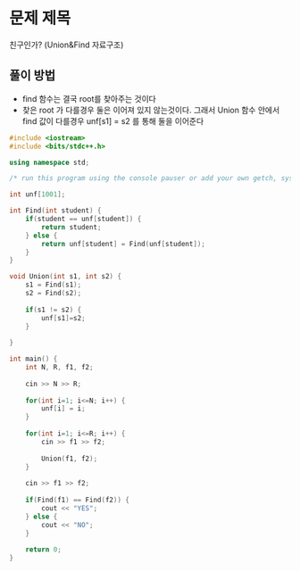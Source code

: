 # 문제 제목
친구인가? (Union&Find 자료구조)
## 풀이 방법
- find 함수는 결국 root를 찾아주는 것이다
- 찾은 root 가 다를경우 둘은 이어져 있지 않는것이다. 그래서 Union 함수 안에서 find 값이 다를경우 unf[s1] = s2 를 통해 둘을 이어준다

```c++
#include <iostream>
#include <bits/stdc++.h>

using namespace std; 

/* run this program using the console pauser or add your own getch, system("pause") or input loop */

int unf[1001];

int Find(int student) {
	if(student == unf[student]) {
		return student;
	} else {
		return unf[student] = Find(unf[student]);	
	}
}

void Union(int s1, int s2) {
	s1 = Find(s1);
	s2 = Find(s2);
	
	if(s1 != s2) {
		unf[s1]=s2;
	}
	
}

int main() {
	int N, R, f1, f2;
	
	cin >> N >> R;
	
	for(int i=1; i<=N; i++) {
		unf[i] = i;
	}
	
	for(int i=1; i<=R; i++) {
		cin >> f1 >> f2;
		
		Union(f1, f2);
	}
	
	cin >> f1 >> f2;
	
	if(Find(f1) == Find(f2)) {
		cout << "YES";
	} else {
		cout << "NO";
	}
	
	return 0;
}
```
